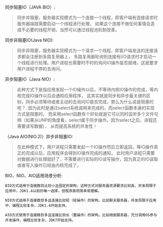 同步阻塞IO（JAVA BIO）: 
  > 同步并阻塞，服务器实现模式为一个连接一个线程，即客户端有连接请求时服务器端就需要启动一个线程进行处理，
  > 如果这个连接不做任何事情会造成不必要的线程开销，当然可以通过线程池机制改善。 

同步非阻塞IO(Java NIO): 
  > 同步非阻塞，服务器实现模式为一个请求一个线程，即客户端发送的连接请求都会注册到多路复用器上，
  > 多路复用器轮询到连接有I/O请求时才启动一个线程进行处理。用户进程也需要时不时的询问IO操作是否就绪，这就要求用户进程不停的去询问。 

异步阻塞IO（Java NIO）:
  > 此种方式下是指应用发起一个IO操作以后，不等待内核IO操作的完成，等内核完成IO操作以后会通知应用程序，
  > 这其实就是同步和异步最关键的区别，同步必须等待或者主动的去询问IO是否完成，那么为什么说是阻塞的呢？.
  > 因为此时是通过select系统调用来完成的，而select函数本身的实现方式是阻塞的，
  > 而采用select函数有个好处就是它可以同时监听多个文件句柄（如果从UNP的角度看，select属于同步操作。因为select之后，进程还需要读写数据），
  > 从而提高系统的并发性！  


（Java AIO(NIO.2)）异步非阻塞IO:  
  > 在此种模式下，用户进程只需要发起一个IO操作然后立即返回，等IO操作真正的完成以后，应用程序会得到IO操作完成的通知，
  > 此时用户进程只需要对数据进行处理就好了，不需要进行实际的IO读写操作，因为真正的IO读取或者写入操作已经由内核完成了。    



BIO、NIO、AIO适用场景分析: 

    BIO方式适用于连接数目比较小且固定的架构，这种方式对服务器资源要求比较高，并发局限于应用中，JDK1.4以前的唯一选择，但程序直观简单易理解。 

    NIO方式适用于连接数目多且连接比较短（轻操作）的架构，比如聊天服务器，并发局限于应用中，编程比较复杂，JDK1.4开始支持。 

    AIO方式使用于连接数目多且连接比较长（重操作）的架构，比如相册服务器，充分调用OS参与并发操作，编程比较复杂，JDK7开始支持。 
